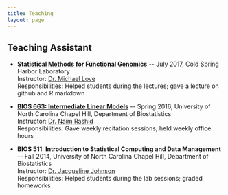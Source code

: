 ```yaml
---
title: Teaching
layout: page
---
```


<h2>Teaching Assistant</h2>

* [**Statistical Methods for Functional Genomics**](https://meetings.cshl.edu/courses.aspx?course=C-DATA&year=17) -- July 2017, Cold Spring Harbor Laboratory  
Instructor: [Dr. Michael Love](https://mikelove.github.io/)  
Responsibilities: Helped students during the lectures; gave a lecture on github and R markdown

* [**BIOS 663: Intermediate Linear Models**](https://sph.unc.edu/wp-content/uploads/sites/112/2013/08/Bios-663-syllabus-Naim-Rashid-2016.pdf) -- Spring 2016, University of North Carolina Chapel Hill, Department of Biostatistics  
Instructor: [Dr. Naim Rashid](https://naimurashid.github.io/)  
Responsibilities: Gave weekly recitation sessions; held weekly office hours

* **BIOS 511: Introduction to Statistical Computing and Data Management** -- Fall 2014, University of North Carolina Chapel Hill, Department of Biostatistics  
Instructor: [Dr. Jacqueline Johnson](https://sph.unc.edu/adv_profile/jacqueline-johnson-drph/)  
Responsibilities: Helped students during the lab sessions; graded homeworks
